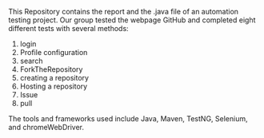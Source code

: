 This Repository contains the report and the .java file of an automation testing project. Our group tested the webpage GitHub and completed eight different tests with several methods:

1. login
2. Profile configuration
3. search
4. ForkTheRepository
5. creating a repository
6. Hosting a repository
7. Issue
8. pull

The tools and frameworks used include Java, Maven, TestNG, Selenium, and chromeWebDriver.
